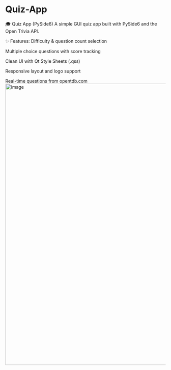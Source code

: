 # Quiz-App
🎓 Quiz App (PySide6)
A simple GUI quiz app built with PySide6 and the Open Trivia API.

✨ Features:
Difficulty & question count selection

Multiple choice questions with score tracking

Clean UI with Qt Style Sheets (.qss)

Responsive layout and logo support

Real-time questions from opentdb.com
<img width="698" height="882" alt="image" src="https://github.com/user-attachments/assets/df4b111d-6e89-486a-ba01-b8d68f0d8eb3" />
